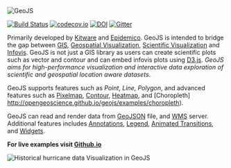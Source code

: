 ![GeoJS](http://opengeoscience.github.io/geojs/images/logo_256.png)

[![Build Status](https://travis-ci.org/OpenGeoscience/geojs.svg?branch=master)](https://travis-ci.org/OpenGeoscience/geojs)
[![codecov.io](https://codecov.io/github/OpenGeoscience/geojs/coverage.svg?branch=master)](https://codecov.io/github/OpenGeoscience/geojs?branch=master)
[![DOI](https://zenodo.org/badge/doi/10.5281/zenodo.15459.svg)](http://dx.doi.org/10.5281/zenodo.15459)
[![Gitter](https://badges.gitter.im/OpenGeoscience/geojs.svg)](https://gitter.im/OpenGeoscience/geojs?utm_source=badge&utm_medium=badge&utm_campaign=pr-badge)

Primarily developed by [Kitware](http://www.kitware.com) and
[Epidemico](http://epidemico.com/). GeoJS is intended to bridge the gap between
[GIS](https://en.wikipedia.org/wiki/Geographic_information_system),
[Geospatial Visualization](https://en.wikipedia.org/wiki/Geovisualization),
[Scientific Visualization](https://en.wikipedia.org/wiki/Scientific_visualization) and
[Infovis](https://en.wikipedia.org/wiki/Information_visualization).
GeoJS is not just a GIS library as users can create scientific plots
such as vector and contour and can embed infovis plots using [D3.js](https://github.com/d3/d3).
*GeoJS aims for high-performance visualization and interactive data exploration of scientific
and geospatial location aware datasets*.

GeoJS supports features such as *Point*, *Line*, *Polygon*, and advanced features
such as [Pixelmap](http://opengeoscience.github.io/geojs/examples/pixelmap),
[Contour](http://opengeoscience.github.io/geojs/examples/contour),
[Heatmap](http://opengeoscience.github.io/geojs/examples/heatmap), and
[Choropleth] http://opengeoscience.github.io/geojs/examples/choropleth).

GeoJS can read and render data from [GeoJSON](http://opengeoscience.github.io/geojs/examples/geoJSON) file,
and [WMS](http://opengeoscience.github.io/geojs/examples/wms) server.
Additional features includes [Annotations](http://opengeoscience.github.io/geojs/examples/annotations),
[Legend](http://opengeoscience.github.io/geojs/examples/legend),
[Animated Transitions](http://opengeoscience.github.io/geojs/examples/transitions), and
[Widgets](http://opengeoscience.github.io/geojs/examples/widgets).

**For live examples visit [Github.io](http://opengeoscience.github.io/geojs/examples/index.html)**

![Historical hurricane data Visualization in GeoJS](http://opengeoscience.github.io/geojs/examples/hurricanes/thumb.jpg)